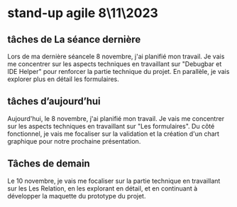 # stand-up agile 8\11\2023

## tâches de La séance dernière
Lors de ma dernière séancele 8 novembre, j'ai planifié mon travail. Je vais me concentrer sur les aspects techniques en travaillant sur "Debugbar et IDE Helper" pour renforcer la partie technique du projet. En parallèle, je vais explorer plus en détail les formulaires. 
## tâches d’aujourd’hui 
Aujourd'hui, le 8 novembre, j'ai planifié mon travail. Je vais me concentrer sur les aspects techniques en travaillant sur "Les formulaires". Du côté fonctionnel, je vais me focaliser sur la validation et la création d'un chart  graphique pour notre prochaine présentation. 



## Tâches de demain 
Le 10 novembre, je vais me focaliser sur la partie technique en travaillant  sur les Les Relation, en les explorant en détail, et en continuant à développer  la maquette du prototype du projet.